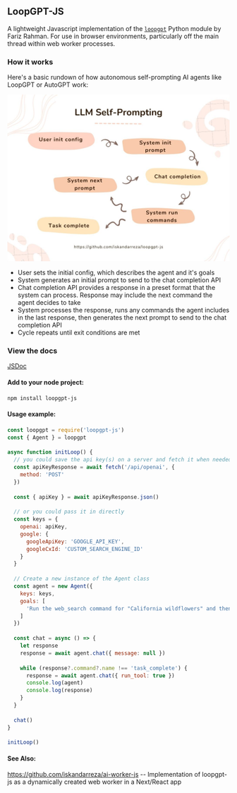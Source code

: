 ## LoopGPT-JS

A lightweight Javascript implementation of the [`loopgpt`](https://github.com/farizrahman4u/loopgpt) Python module by Fariz Rahman.
For use in browser environments, particularly off the main thread within web worker processes.

### How it works

Here's a basic rundown of how autonomous self-prompting AI agents like LoopGPT or AutoGPT work:

![How AutoGPT works](./docs/images/how-self-prompting-works.jpg)

- User sets the initial config, which describes the agent and it's goals
- System generates an initial prompt to send to the chat completion API
- Chat completion API provides a response in a preset format that the system can process. Response may include the next command the agent decides to take
- System processes the response, runs any commands the agent includes in the last response, then generates the next prompt to send to the chat completion API
- Cycle repeats until exit conditions are met

### View the docs

[JSDoc](https://iskandarreza.github.io/loopgpt-js/)

#### Add to your node project:

```bash
npm install loopgpt-js
```

#### Usage example:

```js
const loopgpt = require('loopgpt-js')
const { Agent } = loopgpt

async function initLoop() {
  // you could save the api key(s) on a server and fetch it when needed
  const apiKeyResponse = await fetch('/api/openai', {
    method: 'POST'
  })

  const { apiKey } = await apiKeyResponse.json()

  // or you could pass it in directly
  const keys = {
    openai: apiKey,
    google: {
      googleApiKey: 'GOOGLE_API_KEY',
      googleCxId: 'CUSTOM_SEARCH_ENGINE_ID'
    }
  }

  // Create a new instance of the Agent class
  const agent = new Agent({
    keys: keys,
    goals: [
      'Run the web_search command for "California wildflowers" and then produce an overview of your findings with descriptions of each flower and their native area,'
    ]
  })

  const chat = async () => {
    let response
    response = await agent.chat({ message: null })

    while (response?.command?.name !== 'task_complete') {
      response = await agent.chat({ run_tool: true })
      console.log(agent)
      console.log(response)
    }
  }

  chat()
}

initLoop()
```

#### See Also:

https://github.com/iskandarreza/ai-worker-js -- Implementation of loopgpt-js as a dynamically created web worker in a Next/React app

